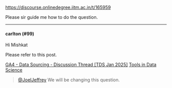 https://discourse.onlinedegree.iitm.ac.in/t/165959

Please sir guide me how to do the question.</p><hr>

<h4>carlton (#99)</h4>
<p>Hi Mishkat</p>
<p>Please refer to this post.</p>
<aside class="quote" data-post="91" data-topic="165959">
<div class="title">
<div class="quote-controls"></div>

<a href="https://discourse.onlinedegree.iitm.ac.in/t/ga4-data-sourcing-discussion-thread-tds-jan-2025/165959/91">GA4 - Data Sourcing - Discussion Thread [TDS Jan 2025]</a> <a class="badge-category__wrapper" href="/c/courses/tds-kb/34"><span class="badge-category --has-parent" data-category-id="34" data-drop-close="true" data-parent-category-id="9" style="--category-badge-color: #0088CC; --category-badge-text-color: #FFFFFF; --parent-category-badge-color: #3AB54A;" title="This category is created to address subject-specific queries related to Tools in Data Science"><span class="badge-category__name">Tools in Data Science</span></span></a>
</div>
<blockquote>
<a class="mention" href="/u/joeljeffrey">@JoelJeffrey</a> 
We will be changing this question.